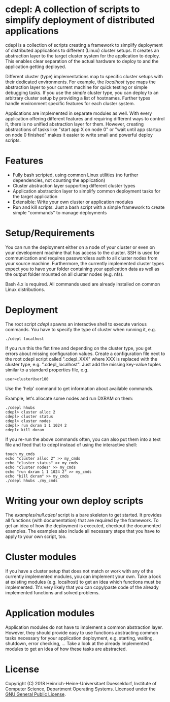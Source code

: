 # cdepl: A collection of scripts to simplify deployment of distributed applications
cdepl is a collection of scripts creating a framework to simplify deployment of
distributed applications to different (Linux) cluster setups. It creates an 
abstraction layer to the target cluster system for the application to deploy. 
This enables clear separation of the actual hardware to deploy to and the 
application getting deployed.

Different cluster (type) implementations map to specific cluster setups with
their dedicated environments. For example, the *localhost* type maps the 
abstraction layer to your current machine for quick testing or simple debugging 
tasks. If you use the *simple* cluster type, you can deploy to an arbitrary
cluster setup by providing a list of hostnames. Further types handle
environment specific features for each cluster system.

Applications are implemented in separate modules as well. With every application
offering different features and requiring different ways to control it, there
is no unified abstraction layer for them.
However, creating abstractions of tasks like "start app X on node 0" or 
"wait until app startup on node 0 finished" makes it easier to write small
and powerful deploy scripts.

# Features
* Fully bash scripted, using common Linux utilities (no further dependencies, 
not counting the application)
* Cluster abstraction layer supporting different cluster types
* Application abstraction layer to simplify common deployment tasks for the
target application
* Extensible: Write your own cluster or application modules
* Run and kill scripts: Just a bash script with a simple framework to create
simple "commands" to manage deployments

# Setup/Requirements
You can run the deployment either on a node of your cluster or even on your
development machine that has access to the cluster. SSH is used for 
communication and requires passwordless auth to all cluster nodes from your
source machine. Furthermore, the currently implemented cluster types expect
you to have your folder containing your application data as well as the
output folder mounted on all cluster nodes (e.g. nfs).

Bash 4.x is required. All commands used are already installed on common Linux 
distributions.

# Deployment
The root script *cdepl* spawns an interactive shell to execute various commands.
You have to specify the type of cluster when running it, e.g. 
```
./cdepl localhost
```

If you run this the fist time and depending on the cluster type, you get errors
about missing configuration values. Create a configuration file next to the
root cdepl script called ".cdepl_XXX" where XXX is replaced with the cluster
type, e.g. ".cdepl_localhost". Just add the missing key-value tuples similar
to a standard properties file, e.g.
```
user=clusterUser100
```

Use the 'help' command to get information about available commands.

Example, let's allocate some nodes and run DXRAM on them:
```
./cdepl hhubs
cdepl> cluster alloc 2
cdepl> cluster status
cdepl> cluster nodes
cdepl> run dxram 1 1 1024 2
cdepl> kill dxram
```

If you re-run the above commands often, you can also put them into a text file
and feed that to cdepl instead of using the interactive shell:
```
touch my_cmds
echo "cluster alloc 2" >> my_cmds
echo "cluster status" >> my_cmds
echo "cluster nodes" >> my_cmds
echo "run dxram 1 1 1024 2" >> my_cmds
echo "kill dxram" >> my_cmds
./cdepl hhubs ./my_cmds
```

# Writing your own deploy scripts
The *examples/null.cdepl* script is a bare skeleton to get started. It provides
all functions (with documentation) that are required by the framework. To get
an idea of how the deployment is executed, checkout the documented examples.
The examples also include all necessary steps that you have to apply to your
own script, too.

# Cluster modules
If you have a cluster setup that does not match or work with any of the 
currently implemented modules, you can implement your own. Take a look at
existing modules (e.g. localhost) to get an idea which functions must be 
implemented. Tt's very likely that you can copy/paste code of the already 
implemented functions and solved problems.

# Application modules
Application modules do not have to implement a common abstraction layer. 
However, they should provide easy to use functions abstracting common tasks 
necessary for your application deployment, e.g. starting, waiting, shutdown,
error checking, ...
Take a look at the already implemented modules to get an idea of how these
tasks are abstracted.

# License
Copyright (C) 2018 Heinrich-Heine-Universitaet Duesseldorf, 
Institute of Computer Science, Department Operating Systems. 
Licensed under the [GNU General Public License](LICENSE.md).